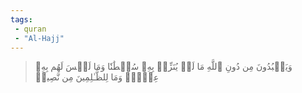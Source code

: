 ```yaml
---
tags: 
 - quran 
 - "Al-Hajj"
---
```


> وَيَعۡبُدُونَ مِن دُونِ ٱللَّهِ مَا لَمۡ يُنَزِّلۡ بِهِۦ سُلۡطَٰنٗا وَمَا لَيۡسَ لَهُم بِهِۦ عِلۡمٞۗ وَمَا لِلظَّـٰلِمِينَ مِن نَّصِيرٖ
